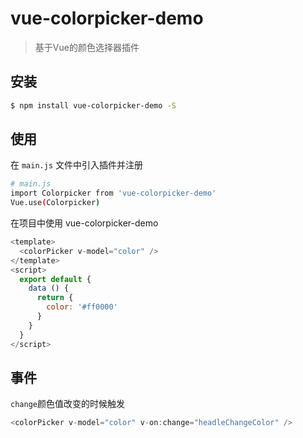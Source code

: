 # vue-colorpicker-demo

> 基于Vue的颜色选择器插件


## 安装

``` bash
$ npm install vue-colorpicker-demo -S
```
## 使用

在 `main.js` 文件中引入插件并注册

``` bash
# main.js
import Colorpicker from 'vue-colorpicker-demo'
Vue.use(Colorpicker)
```

在项目中使用 vue-colorpicker-demo

```js
<template>
  <colorPicker v-model="color" />
</template>
<script>
  export default {
    data () {
      return {
        color: '#ff0000'
      }
    }
  }
</script>
```
## 事件
`change`颜色值改变的时候触发

``` js
<colorPicker v-model="color" v-on:change="headleChangeColor" />
```


